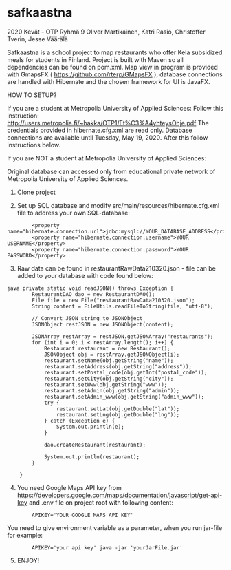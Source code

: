 # safkaastna

2020 Kevät - OTP
Ryhmä 9
Oliver Martikainen, Katri Rasio, Christoffer Tverin, Jesse Väärälä

Safkaastna is a school project to map restaurants who offer Kela subsidized meals for students in Finland.
Project is built with Maven so all dependencies can be found on pom.xml.
Map view in program is provided with GmapsFX ( https://github.com/rterp/GMapsFX ), database connections are handled with Hibernate and the chosen framework for UI is JavaFX.

HOW TO SETUP?

If you are a student at Metropolia University of Applied Sciences:
Follow this instruction: http://users.metropolia.fi/~hakka/OTP1/Et%C3%A4yhteysOhje.pdf
The credentials provided in hibernate.cfg.xml are read only.
Database connections are available until Tuesday, May 19, 2020. After this follow instructions below.

If you are NOT a student at Metropolia University of Applied Sciences:

Original database can accessed only from educational private network of Metropolia University of Applied Sciences. 


1. Clone project


2. Set up SQL database and modify src/main/resources/hibernate.cfg.xml file to address your own SQL-database:

```     
        <property name="hibernate.connection.url">jdbc:mysql://YOUR_DATABASE_ADDRESS</property>
        <property name="hibernate.connection.username">YOUR USERNAME</property>
        <property name="hibernate.connection.password">YOUR PASSWORD</property>
```


3. Raw data can be found in restaurantRawData210320.json - file can be added to your database with code found below:
  
```
java private static void readJSON() throws Exception {
        RestaurantDAO dao = new RestaurantDAO();
        File file = new File("restaurantRawData210320.json");
        String content = FileUtils.readFileToString(file, "utf-8");

        // Convert JSON string to JSONObject
        JSONObject restJSON = new JSONObject(content);

        JSONArray restArray = restJSON.getJSONArray("restaurants");
        for (int i = 0; i < restArray.length(); i++) {
            Restaurant restaurant = new Restaurant();
            JSONObject obj = restArray.getJSONObject(i);
            restaurant.setName(obj.getString("name"));
            restaurant.setAddress(obj.getString("address"));
            restaurant.setPostal_code(obj.getInt("postal_code"));
            restaurant.setCity(obj.getString("city"));
            restaurant.setWww(obj.getString("www"));
            restaurant.setAdmin(obj.getString("admin"));
            restaurant.setAdmin_www(obj.getString("admin_www"));
            try {
                restaurant.setLat(obj.getDouble("lat"));
                restaurant.setLng(obj.getDouble("lng"));
            } catch (Exception e) {
                System.out.println(e);
            }

            dao.createRestaurant(restaurant);

            System.out.println(restaurant);
        }

    }
```


4. You need Google Maps API key from https://developers.google.com/maps/documentation/javascript/get-api-key and .env file on project root with following content:

```
        APIKEY='YOUR GOOGLE MAPS API KEY'
```

You need to give environment variable as a parameter, when you run jar-file
for example:

```
        APIKEY='your api key' java -jar 'yourJarFile.jar'
```


5. ENJOY!



